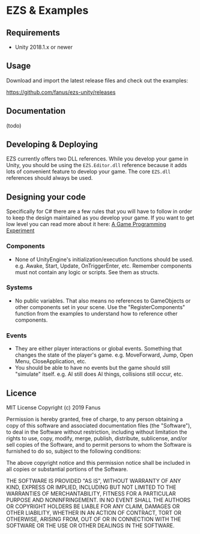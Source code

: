 # EZS & Examples

## Requirements
- Unity 2018.1.x or newer

## Usage
Download and import the latest release files and check out the examples:

https://github.com/fanus/ezs-unity/releases

## Documentation
(todo)

## Developing & Deploying
EZS currently offers two DLL references. While you develop your game in Unity, you should be using the `EZS.Editor.dll` reference because it adds lots of convenient feature to develop your game. The core `EZS.dll` references should always be used.

## Designing your code
Specifically for C# there are a few rules that you will have to follow in order to keep the design maintained as you develop your game.
If you want to get low level you can read more about it here: [A Game Programming Experiment](https://medium.com/@HendrikduToit/a-game-programming-experiment-1b668cdb56b2)


### Components
- None of UnityEngine's initialization/execution functions should be used. e.g. Awake, Start, Update, OnTriggerEnter, etc. Remember components must not contain any logic or scripts. See them as structs.

### Systems
- No public variables. That also means no references to GameObjects or other components set in your scene. Use the "RegisterComponents" function from the examples to understand how to reference other components.

### Events
- They are either player interactions or global events. Something that changes the state of the player's game. e.g. MoveForward, Jump, Open Menu, CloseApplication, etc.
- You should be able to have no events but the game should still "simulate" itself. e.g. AI still does AI things, collisions still occur, etc.

## Licence

MIT License
Copyright (c) 2019 Fanus

Permission is hereby granted, free of charge, to any person obtaining a copy
of this software and associated documentation files (the "Software"), to deal
in the Software without restriction, including without limitation the rights
to use, copy, modify, merge, publish, distribute, sublicense, and/or sell
copies of the Software, and to permit persons to whom the Software is
furnished to do so, subject to the following conditions:

The above copyright notice and this permission notice shall be included in all
copies or substantial portions of the Software.

THE SOFTWARE IS PROVIDED "AS IS", WITHOUT WARRANTY OF ANY KIND, EXPRESS OR
IMPLIED, INCLUDING BUT NOT LIMITED TO THE WARRANTIES OF MERCHANTABILITY,
FITNESS FOR A PARTICULAR PURPOSE AND NONINFRINGEMENT. IN NO EVENT SHALL THE
AUTHORS OR COPYRIGHT HOLDERS BE LIABLE FOR ANY CLAIM, DAMAGES OR OTHER
LIABILITY, WHETHER IN AN ACTION OF CONTRACT, TORT OR OTHERWISE, ARISING FROM,
OUT OF OR IN CONNECTION WITH THE SOFTWARE OR THE USE OR OTHER DEALINGS IN THE
SOFTWARE.
